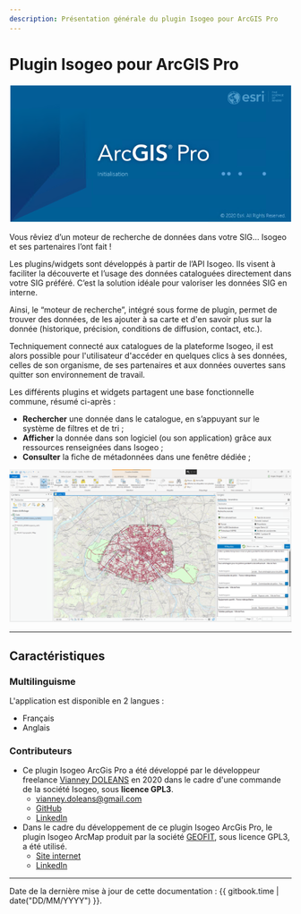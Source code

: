 ```yaml
---
description: Présentation générale du plugin Isogeo pour ArcGIS Pro
---
```


# Plugin Isogeo pour ArcGIS Pro

![Logo ArcGIS Pro](../assets/logo_ArcGISPro.png)

Vous rêviez d’un moteur de recherche de données dans votre SIG… Isogeo et ses partenaires l’ont fait !

Les plugins/widgets sont développés à partir de l’API Isogeo. Ils visent à faciliter la découverte et l’usage des données cataloguées directement dans votre SIG préféré. C’est la solution idéale pour valoriser les données SIG en interne.

Ainsi, le “moteur de recherche”, intégré sous forme de plugin, permet de trouver des données, de les ajouter à sa carte et d'en savoir plus sur la donnée (historique, précision, conditions de diffusion, contact, etc.).

Techniquement connecté aux catalogues de la plateforme Isogeo, il est alors possible pour l'utilisateur d'accéder en quelques clics à ses données, celles de son organisme, de ses partenaires et aux données ouvertes sans quitter son environnement de travail.

Les différents plugins et widgets partagent une base fonctionnelle commune, résumé ci-après :

* **Rechercher** une donnée dans le catalogue, en s’appuyant sur le système de filtres et de tri ;
* **Afficher** la donnée dans son logiciel (ou son application) grâce aux ressources renseignées dans Isogeo ;
* **Consulter** la fiche de métadonnées dans une fenêtre dédiée ;

!["Données ajoutées à la carte d'ArcGIS Pro via le plugin Isogeo"](../assets/plugin_ArcGISPro.png)

---

## Caractéristiques

### Multilinguisme

L'application est disponible en 2 langues :

* Français
* Anglais

### Contributeurs

* Ce plugin Isogeo ArcGis Pro a été développé par le développeur freelance [Vianney DOLEANS](https://www.linkedin.com/in/vianneydoleans/) en 2020 dans le cadre d'une commande de la société Isogeo, sous **licence GPL3**.
  * vianney.doleans@gmail.com
  * [GitHub](https://github.com/VianneyDoleans)
  * [LinkedIn](https://www.linkedin.com/in/vianney*doleans*1158a3121/)
* Dans le cadre du développement de ce plugin Isogeo ArcGis Pro, le plugin Isogeo ArcMap produit par la société [GEOFIT](https://geofit.fr/), sous licence GPL3, a été utilisé.
  * [Site internet](https://geofit.fr/)
  * [LinkedIn](https://www.linkedin.com/company/geofit/?originalSubdomain=fr)

---

Date de la dernière mise à jour de cette documentation : {{ gitbook.time | date("DD/MM/YYYY") }}.
